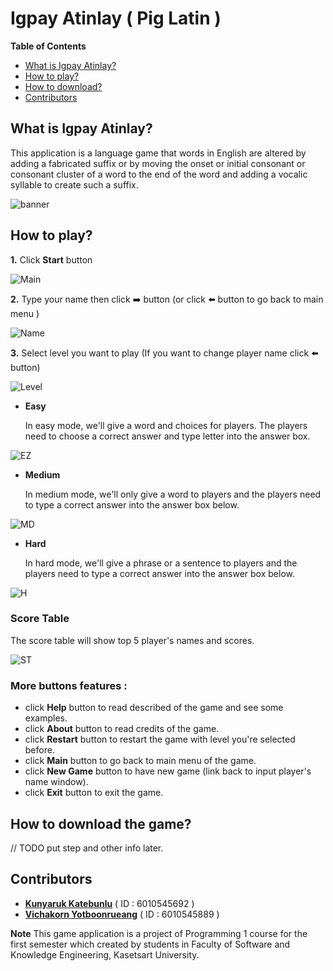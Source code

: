 # Igpay Atinlay ( Pig Latin )

**Table of Contents**
- [What is Igpay Atinlay?](#What-is-Igpay-Atinlay)
- [How to play?](#How-to-play)
- [How to download?](#How-to-download)
- [Contributors](#Contributors)

## What is Igpay Atinlay?
This application is a language game that words in English are altered by adding a fabricated suffix or by moving the onset or initial consonant or consonant cluster of a word to the end of the word and adding a vocalic syllable to create such a suffix.
    
![banner](gameScreenShotandFont/Banner.png)

## How to play?
**1.** Click **Start** button

![Main](gameScreenShotandFont/Frame1.png)

**2.** Type your name then click :arrow_right: button (or click :arrow_left: button to go back to main menu )

![Name](gameScreenShotandFont/Frame4.png)

**3.** Select level you want to play (If you want to change player name click :arrow_left: button)

![Level](gameScreenShotandFont/Frame5.png)

- **Easy**

    In easy mode, we'll give a word and choices for players. The players need to choose a correct answer and type letter into the answer box.
        
![EZ](gameScreenShotandFont/Frame6.png)
        
- **Medium**

    In medium mode, we'll only give a word to players and the players need to type a correct answer into the answer box below.
    
![MD](gameScreenShotandFont/Frame8.png)
    
- **Hard**

    In hard mode, we'll give a phrase or a sentence to players and the players need to type a correct answer into the answer box below.
        
![H](gameScreenShotandFont/Frame7.png)
        
    
### Score Table
The score table will show top 5 player's names and scores.
    
![ST](gameScreenShotandFont/Frame9.png)
    
### More buttons features :
- click **Help** button to read described of the game and see some examples.
- click **About** button to read credits of the game.
- click **Restart** button to restart the game with level you're selected before.
- click **Main** button to go back to main menu of the game.
- click **New Game** button to have new game (link back to input player's name window).
- click **Exit** button to exit the game.

## How to download the game?
// TODO put step and other info later.

## Contributors
   - [**Kunyaruk Katebunlu**](https://github.com/NokKbl) ( ID : 6010545692 )
   - [**Vichakorn Yotboonrueang**](https://github.com/Newaz2542) ( ID : 6010545889 )
   
**Note**
    This game application is a project of Programming 1 course for the first semester which created by students in Faculty of Software and Knowledge Engineering, Kasetsart University.
